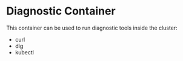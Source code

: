 # Diagnostic Container

This container can be used to run diagnostic tools inside the cluster:
- curl
- dig
- kubectl


